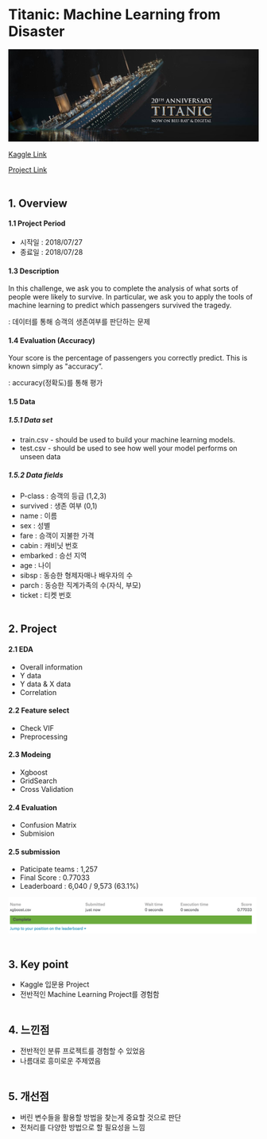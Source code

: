# Titanic: Machine Learning from Disaster

<img src="img/Titanic.jpg" width="700">

[Kaggle Link](https://www.kaggle.com/c/coupon-purchase-prediction#description)

[Project Link](https://github.com/Romanism/Project/blob/master/02_Coupon%20Purchase%20Prediction/PROJECT.ipynb)
<br><br/>

## 1. Overview

#### 1.1 Project Period
- 시작일 : 2018/07/27
- 종료일 : 2018/07/28

#### 1.3 Description

In this challenge, we ask you to complete the analysis of what sorts of people were likely to survive. In particular, we ask you to apply the tools of machine learning to predict which passengers survived the tragedy.


: 데이터를 통해 승객의 생존여부를 판단하는 문제


#### 1.4 Evaluation (Accuracy)

Your score is the percentage of passengers you correctly predict. This is known simply as "accuracy”.


: accuracy(정확도)를 통해 평가

#### 1.5 Data

##### 1.5.1 Data set

- train.csv - should be used to build your machine learning models.
- test.csv - should be used to see how well your model performs on unseen data


##### 1.5.2 Data fields
- P-class : 승객의 등급 (1,2,3)
- survived : 생존 여부 (0,1)
- name : 이름
- sex : 성별
- fare : 승객이 지불한 가격
- cabin : 캐비닛 번호
- embarked : 승선 지역
- age : 나이
- sibsp : 동승한 형제자매나 배우자의 수
- parch : 동승한 직계가족의 수(자식, 부모)
- ticket : 티켓 번호
<br><br/>


## 2. Project

#### 2.1 EDA
- Overall information
- Y data
- Y data & X data
- Correlation


#### 2.2 Feature select
- Check VIF
- Preprocessing


#### 2.3 Modeing
- Xgboost
- GridSearch
- Cross Validation


#### 2.4 Evaluation
- Confusion Matrix
- Submision


#### 2.5 submission
- Paticipate teams : 1,257
- Final Score : 0.77033
- Leaderboard : 6,040 / 9,573 (63.1%)

<img src="img/submission.png" width="500">
<br><br/>


## 3. Key point
- Kaggle 입문용 Project
- 전반적인 Machine Learning Project를 경험함
<br><br/>

## 4. 느낀점

- 전반적인 분류 프로젝트를 경험할 수 있었음
- 나름대로 흥미로운 주제였음
<br><br/>


## 5. 개선점

- 버린 변수들을 활용할 방법을 찾는게 중요할 것으로 판단
- 전처리를 다양한 방법으로 할 필요성을 느낌
